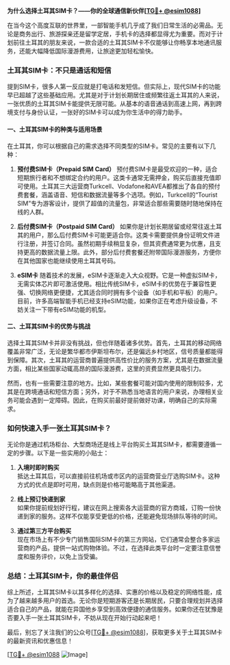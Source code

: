 **为什么选择土耳其SIM卡？——你的全球通信新伙伴[[TG💪+ @esim1088](https://t.me/s/esim1088)]**

在当今这个高度互联的世界里，一部智能手机几乎成了我们日常生活的必需品。无论是商务出行、旅游探亲还是留学定居，手机卡的选择都显得尤为重要。而对于计划前往土耳其的朋友来说，一款合适的土耳其SIM卡不仅能够让你畅享本地通讯服务，还能大幅降低国际漫游费用，让旅途更加轻松愉快。

### 土耳其SIM卡：不只是通话和短信

提到SIM卡，很多人第一反应就是打电话和发短信。但实际上，现代SIM卡的功能早已超越了这些基础应用。尤其是对于计划长期居住或频繁往返土耳其的人来说，一张优质的土耳其SIM卡能提供无限可能。从基本的语音通话到高速上网，再到跨境支付与身份认证，一张好的SIM卡可以成为你生活中的得力助手。

#### 一、土耳其SIM卡的种类与适用场景

在土耳其，你可以根据自己的需求选择不同类型的SIM卡。常见的主要有以下几种：

1. **预付费SIM卡（Prepaid SIM Card）**
   预付费SIM卡是最受欢迎的一种，适合短期旅行者和不想绑定合约的用户。这类卡通常无需押金，购买后直接充值即可使用。土耳其三大运营商Turkcell、Vodafone和AVEA都推出了各自的预付费套餐，涵盖语音、短信和数据流量等多个选项。例如，Turkcell的“Tourist SIM”专为游客设计，提供了超值的流量包，非常适合那些需要随时随地保持在线的人群。

2. **后付费SIM卡（Postpaid SIM Card）**
   如果你是计划长期居留或经常往返土耳其的用户，那么后付费SIM卡可能更适合你。这类卡需要提供身份证明文件进行注册，并签订合同。虽然初期手续稍显复杂，但其资费通常更为优惠，且支持更高的数据流量上限。此外，部分后付费套餐还附带国际漫游服务，方便你在其他国家也能继续使用土耳其号码。

3. **eSIM卡**
   随着技术的发展，eSIM卡逐渐走入大众视野。它是一种虚拟SIM卡，无需实体芯片即可激活使用。相比传统SIM卡，eSIM卡的优势在于兼容性更强、切换网络更便捷，尤其适合同时拥有多个设备（如手机和平板）的用户。目前，许多高端智能手机已经支持eSIM功能，如果你正在考虑升级设备，不妨关注一下带有eSIM功能的机型。

#### 二、土耳其SIM卡的优势与挑战

选择土耳其SIM卡并非没有挑战，但也伴随着诸多优势。首先，土耳其的移动网络覆盖非常广泛，无论是繁华都市伊斯坦布尔，还是偏远乡村地区，信号质量都能得到保障。其次，土耳其的运营商普遍提供高性价比的服务方案，尤其是在数据流量方面，相比某些国家动辄高昂的国际漫游费，这里的资费显然更具吸引力。

然而，也有一些需要注意的地方。比如，某些套餐可能对国内使用的限制较多，尤其是在跨境通话和短信方面；另外，对于不熟悉当地语言的用户来说，办理相关业务可能会遇到一定障碍。因此，在购买前最好提前做好功课，明确自己的实际需求。

### 如何快速入手一张土耳其SIM卡？

无论你是通过机场柜台、大型商场还是线上平台购买土耳其SIM卡，都需要遵循一定的步骤。以下是一些实用的小贴士：

1. **入境时即时购买**  
   抵达土耳其后，可以直接前往机场或市区内的运营商营业厅选购SIM卡。这种方式的优点是即时可用，缺点则是价格可能略高于其他渠道。

2. **线上预订快递到家**  
   如果你提前规划好行程，建议在网上搜索各大运营商的官方商城，订购一份快递到家的服务。这样不仅能享受更低的价格，还能避免现场排队等待的时间。

3. **通过第三方平台购买**  
   现在市场上有不少专门销售国际SIM卡的第三方网站，它们通常会整合多家运营商的产品，提供一站式购物体验。不过，在选择此类平台时一定要注意信誉度和服务评价，以免上当受骗。

### 总结：土耳其SIM卡，你的最佳伴侣

综上所述，土耳其SIM卡以其多样化的选择、实惠的价格以及稳定的网络性能，成为了越来越多用户的首选。无论你是短期游客还是长期居民，只要合理规划并选择适合自己的产品，就能在异国他乡享受到高效便捷的通信服务。如果你还在犹豫是否要入手一张土耳其SIM卡，不妨从现在开始行动起来吧！

最后，别忘了关注我们的公众号[[TG💪+ @esim1088](https://t.me/s/esim1088)]，获取更多关于土耳其SIM卡的最新资讯和优惠信息！  

[[TG💪+ @esim1088](https://t.me/s/esim1088) ![Image](https://i.postimg.cc/4NQfJmqS/Snipaste-2025-05-13-00-14-12.png)]